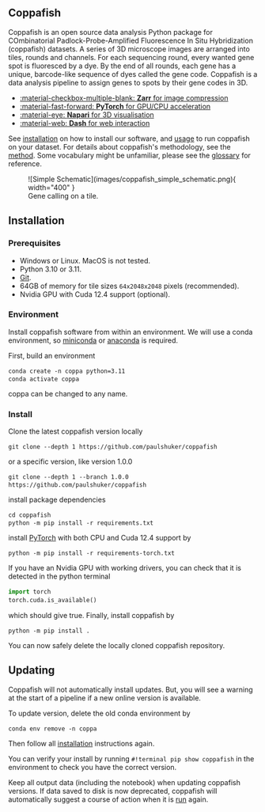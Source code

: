 ## __Coppafish__

Coppafish is an open source data analysis Python package for COmbinatorial Padlock-Probe-Amplified Fluorescence In Situ
Hybridization (coppafish) datasets. A series of 3D microscope images are arranged into tiles, rounds and channels. For
each sequencing round, every wanted gene spot is fluoresced by a dye. By the end of all rounds, each gene has a unique,
barcode-like sequence of dyes called the gene code. Coppafish is a data analysis pipeline to assign genes to spots by
their gene codes in 3D.

<div class="grid cards no-format" markdown>

 - [:material-checkbox-multiple-blank: __Zarr__ for image compression](https://zarr.readthedocs.io/)
 - [:material-fast-forward:  __PyTorch__ for GPU/CPU acceleration](https://pytorch.org/)
 - [:material-eye:  __Napari__ for 3D visualisation](https://napari.org/)
 - [:material-web:  __Dash__ for web interaction](https://dash.plotly.com/)

</div>

See [installation](#installation) on how to install our software, and [usage](basic_usage.md) to run coppafish on your
dataset. For details about coppafish's methodology, see the [method](overview.md). Some
vocabulary might be unfamiliar, please see the [glossary](glossary.md) for reference.

<figure markdown="span">
  ![Simple Schematic](images/coppafish_simple_schematic.png){ width="400" }
  <figcaption>Gene calling on a tile.</figcaption>
</figure>

## Installation

### Prerequisites

* Windows or Linux. MacOS is not tested.
* Python 3.10 or 3.11.
* [Git](https://git-scm.com/).
* 64GB of memory for tile sizes `64x2048x2048` pixels (recommended).
* Nvidia GPU with Cuda 12.4 support (optional).

### Environment

Install coppafish software from within an environment. We will use a conda environment, so
[miniconda](https://docs.anaconda.com/miniconda/) or [anaconda](https://anaconda.org/anaconda/conda) is required.

First, build an environment

```terminal
conda create -n coppa python=3.11
conda activate coppa
```

coppa can be changed to any name.

### Install

Clone the latest coppafish version locally

```terminal
git clone --depth 1 https://github.com/paulshuker/coppafish
```

or a specific version, like version 1.0.0

```terminal
git clone --depth 1 --branch 1.0.0 https://github.com/paulshuker/coppafish
```

install package dependencies

```terminal
cd coppafish
python -m pip install -r requirements.txt
```

install [PyTorch](https://pytorch.org/) with both CPU and Cuda 12.4 support by

```terminal
python -m pip install -r requirements-torch.txt
```

If you have an Nvidia GPU with working drivers, you can check that it is detected in the python terminal

```py
import torch
torch.cuda.is_available()
```

which should give true. Finally, install coppafish by

```terminal
python -m pip install .
```

You can now safely delete the locally cloned coppafish repository.

## Updating

Coppafish will not automatically install updates. But, you will see a warning at the start of a pipeline if a new
online version is available.

To update version, delete the old conda environment by

```term
conda env remove -n coppa
```

Then follow all [installation](#installation) instructions again.

You can verify your install by running `#!terminal pip show coppafish` in the environment to check you have the correct
version.

Keep all output data (including the notebook) when updating coppafish versions. If data saved to disk is now
deprecated, coppafish will automatically suggest a course of action when it is [run](basic_usage.md#running) again.
